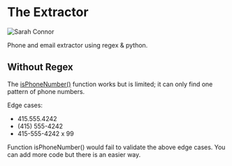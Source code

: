 # The Extractor

![Sarah Connor](https://cdn.vox-cdn.com/thumbor/80cX0s7Y6ID0iHU0KvH_pPrEE3k=/1400x1400/filters:format(jpeg)/cdn.vox-cdn.com/uploads/chorus_asset/file/16294722/phx03489r.jpg "Sarah Connor")

Phone and email extractor using regex &amp; python.

## Without Regex

The [isPhoneNumber()](wo_regex/isPhoneNumber.py) function works but is limited; it can only find one pattern of phone numbers.

Edge cases:
- 415.555.4242
- (415) 555-4242
- 415-555-4242 x 99

Function isPhoneNumber() would fail to validate the above edge cases. You can add more code but there is an easier way.
